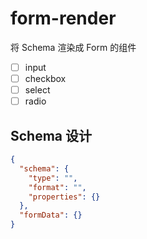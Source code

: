 # form-render

将 Schema 渲染成 Form 的组件

- [ ] input
- [ ] checkbox
- [ ] select
- [ ] radio

## Schema 设计

```json
{
  "schema": {
    "type": "",
    "format": "",
    "properties": {}
  },
  "formData": {}
}
```
